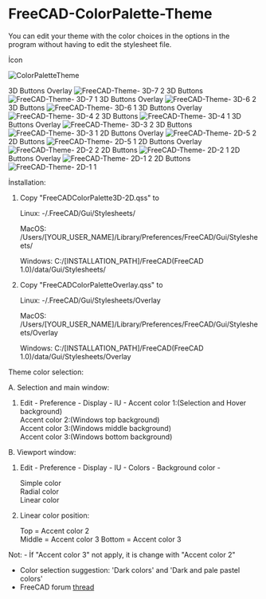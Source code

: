 # FreeCAD-ColorPalette-Theme
You can edit your theme with the color choices in the options in the program without having to edit the stylesheet file.

İcon

![ColorPaletteTheme](https://github.com/user-attachments/assets/5bd432aa-846b-45e2-bb8d-34f87e8f496c)


3D Buttons Overlay
![FreeCAD-Theme- 3D-7 2](https://github.com/user-attachments/assets/d914ecb5-c686-4557-933f-7c46746dffb2)
3D Buttons 
![FreeCAD-Theme- 3D-7 1](https://github.com/user-attachments/assets/4bb111ad-6a27-4e96-ad6a-f1a551b5046a)
3D Buttons Overlay
![FreeCAD-Theme- 3D-6 2](https://github.com/user-attachments/assets/8368e6af-d347-4e41-bc04-23e961384c94)
3D Buttons 
![FreeCAD-Theme- 3D-6 1](https://github.com/user-attachments/assets/3117883e-b1f7-48b2-9b0c-4430406c1dfd)
3D Buttons Overlay
![FreeCAD-Theme- 3D-4 2](https://github.com/user-attachments/assets/40a13b6e-9ef2-4864-af64-507d539d1576)
3D Buttons 
![FreeCAD-Theme- 3D-4 1](https://github.com/user-attachments/assets/5bc15622-6c68-46d0-9326-b87851bb46cf)
3D Buttons Overlay
![FreeCAD-Theme- 3D-3 2](https://github.com/user-attachments/assets/aee66ce9-1c58-480d-93f7-07e0ae029a67)
3D Buttons 
![FreeCAD-Theme- 3D-3 1](https://github.com/user-attachments/assets/53a575ff-6942-47d1-8f21-c88a03bf1e4f)
2D Buttons Overlay
![FreeCAD-Theme- 2D-5 2](https://github.com/user-attachments/assets/2dc03f75-7634-45f2-a697-239f40667a78)
2D Buttons 
![FreeCAD-Theme- 2D-5 1](https://github.com/user-attachments/assets/4e98800f-cb16-459d-b078-21cd75c09191)
2D Buttons Overlay
![FreeCAD-Theme- 2D-2 2](https://github.com/user-attachments/assets/7f905c3a-e057-4b7a-b62a-eac1d8f26b1d)
2D Buttons 
![FreeCAD-Theme- 2D-2 1](https://github.com/user-attachments/assets/304f20e3-55a3-4831-9514-ec5f36187281)
2D Buttons Overlay
![FreeCAD-Theme- 2D-1 2](https://github.com/user-attachments/assets/119d0a24-6f3a-4df4-a69d-76e0b9fb1fdf)
2D Buttons 
![FreeCAD-Theme- 2D-1 1](https://github.com/user-attachments/assets/fd902ebe-1f86-4d7f-b036-6d657768f3eb)

İnstallation:

  1. Copy "FreeCADColorPalette3D-2D.qss" to
  
        Linux:  -/.FreeCAD/Gui/Stylesheets/
       
        MacOS:   /Users/[YOUR_USER_NAME]/Library/Preferences/FreeCAD/Gui/Stylesheets/
     
        Windows: C:/[INSTALLATION_PATH]/FreeCAD(FreeCAD 1.0)/data/Gui/Stylesheets/


  2. Copy "FreeCADColorPaletteOverlay.qss" to
   
        Linux:  -/.FreeCAD/Gui/Stylesheets/Overlay
     
        MacOS:   /Users/[YOUR_USER_NAME]/Library/Preferences/FreeCAD/Gui/Stylesheets/Overlay
     
        Windows: C:/[INSTALLATION_PATH]/FreeCAD(FreeCAD 1.0)/data/Gui/Stylesheets/Overlay
     

Theme color selection: 

  A. Selection and main window:

   1. Edit - Preference - Display - IU -
       Accent color 1:(Selection and Hover background)  
       Accent color 2:(Windows top background)     
       Accent color 3:(Windows middle background)     
       Accent color 3:(Windows bottom background)

      
  B. Viewport window:

   1. Edit - Preference - Display - IU - Colors - Background color -

       Simple color  
       Radial color     
       Linear color

   
   3. Linear color position:

       Top    = Accent color 2   
       Middle = Accent color 3
       Bottom = Accent color 3

                          
Not: - İf  "Accent color 3" not apply, it is change with "Accent color 2"
  - Color selection suggestion: 'Dark colors' and 'Dark and pale pastel colors'  
  - FreeCAD forum [thread](https://forum.freecad.org/viewtopic.php?t=93274)


